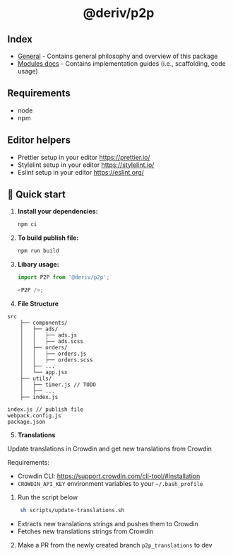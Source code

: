 <h1 align="center">
  @deriv/p2p
</h1>

## Index

-   [General](docs/README.md) - Contains general philosophy and overview of this package
-   [Modules docs](docs/Modules/README.md) - Contains implementation guides (i.e., scaffolding, code usage)

## Requirements

-   node
-   npm

## Editor helpers

-   Prettier setup in your editor https://prettier.io/
-   Stylelint setup in your editor https://stylelint.io/
-   Eslint setup in your editor https://eslint.org/

## 🚀 Quick start

1.  **Install your dependencies:**

    ```sh
    npm ci
    ```

2.  **To build publish file:**

    ```sh
    npm run build
    ```

3.  **Libary usage:**

    ```js
    import P2P from '@deriv/p2p';

    <P2P />;
    ```

4.  **File Structure**

```
src
    ├── components/
    │   ├── ads/
    │   │   ├── ads.js
    │   │   ├── ads.scss
    │   ├── orders/
    │   │   ├── orders.js
    │   │   ├── orders.scss
    │   ├── ...
    │   └── app.jsx
    ├── utils/
    │   ├── timer.js // TODO
    │   ├── ...
    ├── index.js

index.js // publish file
webpack.config.js
package.json
```

5. **Translations**

Update translations in Crowdin and get new translations from Crowdin

Requirements:

-   Crowdin CLI: https://support.crowdin.com/cli-tool/#installation
-   `CROWDIN_API_KEY` environment variables to your `~/.bash_profile`

1. Run the script below

```sh
    sh scripts/update-translations.sh
```

-   Extracts new translations strings and pushes them to Crowdin
-   Fetches new translations strings from Crowdin

2.  Make a PR from the newly created branch `p2p_translations` to dev

